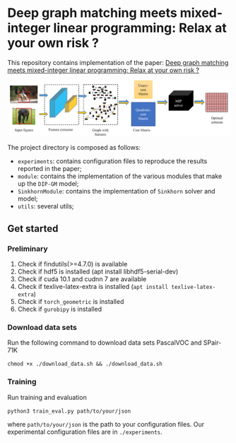 # Deep graph matching meets mixed-integer linear programming: Relax at your own risk ?
This repository contains implementation of the paper: [Deep graph matching meets mixed-integer linear programming: Relax at your own risk ?](https://arxiv.org/abs/2108.00394)

![avatar](image/pipeline.png)

The project directory is composed as follows:
- `experiments`: contains configuration files to reproduce the results reported in the paper;
- `module`: contains the implementation of the various modules that make up the `DIP-GM` model;
- `SinkhornModule`: contains the implementation of `Sinkhorn` solver and model;
- `utils`: several utils;

## Get started
### Preliminary
1. Check if findutils(>=4.7.0) is available
2. Check if hdf5 is installed (apt install libhdf5-serial-dev)
3. Check if cuda 10.1 and cudnn 7 are available
4. Check if texlive-latex-extra is installed (`apt install texlive-latex-extra`)
5. Check if `torch_geometric` is installed
6. Check if `gurobipy` is installed

### Download data sets
Run the following command to download data sets PascalVOC and SPair-71K
```
chmod +x ./download_data.sh && ./download_data.sh
```

### Training
Run training and evaluation
```
python3 train_eval.py path/to/your/json
```
where `path/to/your/json` is the path to your configuration files. 
Our experimental configuration files are in `./experiments`.